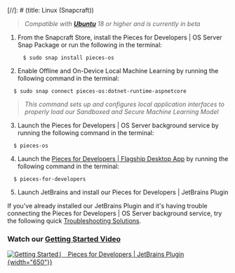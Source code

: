 [//]: # (title: Linux (Snapcraft))


> *Compatible with [**Ubuntu**](https://releases.ubuntu.com/18.04/) 18 or higher and is currently in beta* 

1. From the Snapcraft Store, install the Pieces for Developers | OS Server Snap Package or run the following in the terminal:
```shell 
     $ sudo snap install pieces-os
   ```
2.  Enable Offline and On-Device Local Machine Learning by running the following command in the terminal:
```shell 
  $ sudo snap connect pieces-os:dotnet-runtime-aspnetcore
```
> *This command sets up and configures local application interfaces to properly load our Sandboxed and Secure Machine Learning Model*

3. Launch the Pieces for Developers | OS Server background service by running the following command in the terminal:
```shell
  $ pieces-os
```

4. Launch the [Pieces for Developers | Flagship Desktop App](https://code.pieces.app/install) by running the following command in the terminal:
```shell
  $ pieces-for-developers
``` 

5. Launch JetBrains and install our Pieces for Developers | JetBrains Plugin

If you've already installed our JetBrains Plugin and it's having trouble connecting the Pieces for Developers | OS Server background service, try the following quick [Troubleshooting Solutions](troubleshooting.md "Troubleshooting").

### Watch our [**Getting Started Video**](https://youtu.be/C8S3URf7MLE)

[![Getting Started ⎸ Pieces for Developers | JetBrains Plugin](https://storage.googleapis.com/pieces_static_resources/jetbrains_marketplace/Graphics/JB_Getting_Started.png){width="650"}}](https://youtu.be/C8S3URf7MLE)
